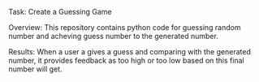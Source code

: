 Task: Create a Guessing Game

Overview: This repository contains python code for guessing random number and acheving guess number to the generated number.

Results: When a user a gives a guess and comparing with the generated number, it provides feedback as too high or too low based on this final number will get.
